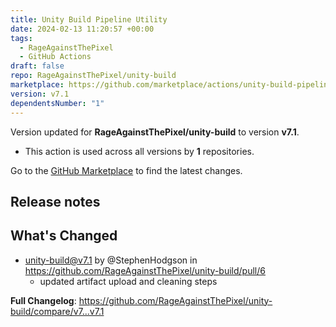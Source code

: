 ```yaml
---
title: Unity Build Pipeline Utility
date: 2024-02-13 11:20:57 +00:00
tags:
  - RageAgainstThePixel
  - GitHub Actions
draft: false
repo: RageAgainstThePixel/unity-build
marketplace: https://github.com/marketplace/actions/unity-build-pipeline-utility
version: v7.1
dependentsNumber: "1"
---
```



Version updated for **RageAgainstThePixel/unity-build** to version **v7.1**.
- This action is used across all versions by **1** repositories.

Go to the [GitHub Marketplace](https://github.com/marketplace/actions/unity-build-pipeline-utility) to find the latest changes.

## Release notes

## What's Changed
* unity-build@v7.1 by @StephenHodgson in https://github.com/RageAgainstThePixel/unity-build/pull/6
  - updated artifact upload and cleaning steps

**Full Changelog**: https://github.com/RageAgainstThePixel/unity-build/compare/v7...v7.1
